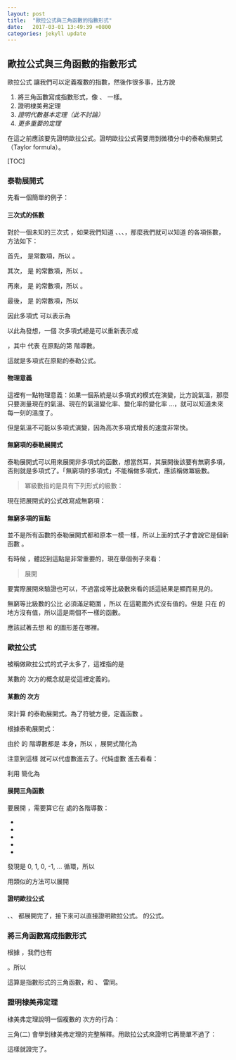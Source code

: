 ```yaml
---
layout: post
title:  "歐拉公式與三角函數的指數形式"
date:   2017-03-01 13:49:39 +0800
categories: jekyll update
---
```


歐拉公式與三角函數的指數形式
-----------------------------------------------

歐拉公式 <script type="math/tex" > e^{i\theta}=\operatorname{cos}\theta+i\operatorname{sin}\theta </script> 讓我們可以定義複數的指數，然後作很多事，比方說

1. 將三角函數寫成指數形式，像 <script type="math/tex" > \operatorname{sinh} </script>、 <script type="math/tex" > \operatorname{cosh} </script> 一樣。
2. 證明棣美弗定理
3. *證明代數基本定理（此不討論）*
4. *更多重要的定理*

在這之前應該要先證明歐拉公式。證明歐拉公式需要用到微積分中的泰勒展開式（Taylor formula）。

[TOC]



### 泰勒展開式

先看一個簡單的例子：

#### 三次式的係數

對於一個未知的三次式 <script type="math/tex" > f(x) = ax^3+bx^2+cx+d </script>，如果我們知道 <script type="math/tex" > f(0) </script>、<script type="math/tex" > f'(0) </script>、<script type="math/tex" > f''(0) </script>、<script type="math/tex" > f'''(0) </script>，那麼我們就可以知道 <script type="math/tex" > f(x) </script> 的各項係數，方法如下：

首先，<script type="math/tex" > d </script> 是常數項，所以 <script type="math/tex" > d=f(0) </script>。

其次，<script type="math/tex" > c </script> 是 <script type="math/tex" > f'(x)=3ax^2+2bx+1c </script> 的常數項，所以 <script type="math/tex" > c=f'(0) </script>。

再來，<script type="math/tex" > 2b </script> 是 <script type="math/tex" > f''(x)=3\cdot 2ax+2\cdot 1b </script> 的常數項，所以 <script type="math/tex" > b=\frac{1}{2!}f''(0) </script>。

最後，<script type="math/tex" > 6a </script> 是 <script type="math/tex" > f'''(x) = 3\cdot 2\cdot 1\cdot a </script> 的常數項，所以 <script type="math/tex" > a=\frac{1}{3!}f'''(0) </script>

因此多項式 <script type="math/tex" > f(x) </script> 可以表示為 <script type="math/tex; mode=display" > f(x)=f(0)+\frac{f'(0)}{1!}x+\frac{f''(0)}{2!}x^2+\frac{f'''(0)}{3!}x^3. </script>

以此為發想，一個 <script type="math/tex" > n </script> 次多項式總是可以重新表示成

<script type="math/tex; mode=display" >  f(x)=\sum_{k=0}^{n} \frac{f^{(k)}(0)}{k!} x^k  </script>

，其中 <script type="math/tex" > f^{(k)}(0) </script> 代表 <script type="math/tex" > f </script> 在原點的第 <script type="math/tex" > k </script> 階導數。

這就是多項式在原點的泰勒公式。

#### 物理意義

這裡有一點物理意義：如果一個系統是以多項式的模式在演變，比方說氣溫，那麼只要測量現在的氣溫、現在的氣溫變化率、變化率的變化率 ...，就可以知道未來每一刻的溫度了。

但是氣溫不可能以多項式演變，因為高次多項式增長的速度非常快。

#### 無窮項的泰勒展開式

泰勒展開式可以用來展開非多項式的函數，想當然耳，其展開後該要有無窮多項，否則就是多項式了。「無窮項的多項式」不能稱做多項式，應該稱做冪級數。

> 冪級數指的是具有下列形式的級數：

> <script type="math/tex; mode=display" >  p(x) = \sum _{k=0} ^{\infty} p_kx^k  </script>

現在把展開式的公式改寫成無窮項：

> <script type="math/tex; mode=display" >  f_{\mathrm{taylor}}(x) = \sum_{k=0}^{\infty} \frac{f^{(k)}(0)}{k!} x^k  </script>

#### 無窮多項的盲點

並不是所有函數的泰勒展開式都和原本一模一樣，所以上面的式子才會說它是個新函數 <script type="math/tex" > f_{\mathrm{taylor}}(x) </script>。

有時候 <script type="math/tex" > f_{\mathrm{taylor}}(x) \neq f(x) </script> ，體認到這點是非常重要的，現在舉個例子來看：

> 展開 <script type="math/tex; mode=display" > f(x)=\frac{1}{1-x}<script type="math/tex" > <script type="math/tex"> 的結果是  </script><script> f_{\mathrm{taylor}}(x) = 1+x+x^2+x^3+... = \sum_{k=0}^{\infty} x^k </script>

要實際展開來驗證也可以，不過當成等比級數來看的話這結果是顯而易見的。

無窮等比級數的公比 <script type="math/tex" > x </script> 必須滿足範圍 <script type="math/tex" > -1<x<1 </script>，所以 <script type="math/tex" > f_{\mathrm{taylor}} </script> 在這範圍外式沒有值的。但是 <script type="math/tex" > f(x)=\frac{1}{1-x} </script> 只在 <script type="math/tex" > x=1 </script> 的地方沒有值，所以這是兩個不一樣的函數。

應該試著去想 <script type="math/tex" > f_{\mathrm{taylor}}(x)  </script> 和 <script type="math/tex" > f(x) </script> 的圖形差在哪裡。

### 歐拉公式

被稱做歐拉公式的式子太多了，這裡指的是

<script type="math/tex; mode=display" > e^{ix}=\operatorname{cos}x+i\operatorname{sin}x </script>

某數的 <script type="math/tex" > i </script> 次方的概念就是從這裡定義的。

#### 某數的 <script type="math/tex" > i </script> 次方

來計算 <script type="math/tex" > e^x </script> 的泰勒展開式。為了符號方便，定義函數 <script type="math/tex" > \operatorname{exp}x=e^x </script>。

根據泰勒展開式：

<script type="math/tex; mode=display" > \operatorname{exp}x=\operatorname{exp}0+\frac{\operatorname{exp}'0}{1!}x + \frac{\operatorname{exp}''0}{2!}x^2+... </script>

由於 <script type="math/tex" > \operatorname{exp}x </script> 的 <script type="math/tex" > n </script> 階導數都是 <script type="math/tex" > \operatorname{exp}x </script> 本身，所以 <script type="math/tex" > \operatorname{exp}' ' 0 = \operatorname{exp}' 0 = \operatorname{exp} 0 = 1  </script> ，展開式簡化為

<script type="math/tex; mode=display" > \operatorname{exp}x=1+\frac{1}{1!}x + \frac{1}{2!}x^2+... </script>

注意到這樣 <script type="math/tex" > \operatorname{exp}x </script> 就可以代虛數進去了。代純虛數 <script type="math/tex" > ix </script> 進去看看：

<script type="math/tex; mode=display" > \operatorname{exp}x=1+\frac{1}{1!}ix + \frac{1}{2!}i^2x^2+\frac{1}{3!}i^3x^3+\frac{1}{4!}i^4x^4+\frac{1}{5!}i^5x^5+... </script>

利用 <script type="math/tex" > i^2=-1 </script> 簡化為

<script type="math/tex; mode=display" > \operatorname{exp}ix=1+\frac{1}{1!}ix - \frac{1}{2!}x^2-\frac{1}{3!}ix^3+\frac{1}{4!}x^4+\frac{1}{5!}ix^5... </script>

#### 展開三角函數

要展開 <script type="math/tex" > \operatorname{sin}x </script>，需要算它在 <script type="math/tex" > 0 </script> 處的各階導數：

- <script type="math/tex" > \operatorname{sin}0 =0 </script>
- <script type="math/tex" > \operatorname{sin}'0 = \operatorname{cos}0=1 </script>
- <script type="math/tex" > \operatorname{sin}''0 = -\operatorname{sin}0=0 </script>
- <script type="math/tex" > \operatorname{sin}'''0 = -\operatorname{cos}0=-1 </script>
- <script type="math/tex" > \operatorname{sin}''''0 =\operatorname{sin}0=0 </script>

發現是 0, 1, 0, -1, ... 循環，所以

<script type="math/tex; mode=display" >  \operatorname{sin}x = x-\frac{1}{3!}x^3+\frac{1}{5!}x^5-... </script>

用類似的方法可以展開 <script type="math/tex" > \operatorname{cos}x </script>

<script type="math/tex; mode=display" > \operatorname{cos}x = 1-\frac{1}{2!}x^2+\frac{1}{4!}x^4-... </script>

#### 證明歐拉公式

<script type="math/tex" > \operatorname{sin}x </script>、<script type="math/tex" > \operatorname{cos}x </script>、<script type="math/tex" > e^x </script> 都展開完了，接下來可以直接證明歐拉公式。

<script type="math/tex"><script>\begin{aligned}
 \operatorname{cos}x+i\operatorname{sin}x &=  (1-\frac{1}{2!}x^2+\frac{1}{4!}x^4-...) + (ix-\frac{1}{3!}ix^3+\frac{1}{5!}ix^5-...)\\ 
 &= 1+\frac{1}{1!}ix - \frac{1}{2!}x^2-\frac{1}{3!}ix^3+\frac{1}{4!}x^4+\frac{1}{5!}ix^5...\\
 &= \operatorname{exp}ix.
\end{aligned}<script type="math/tex"><script>

從倒數第二行到最後一行，就是用剛剛推導出來的 <script type="math/tex" > \operatorname{exp}ix </script> 的公式。

### 將三角函數寫成指數形式

根據 <script type="math/tex" > e^{ix}=\operatorname{cos}x+i\operatorname{sin}x </script> ，我們也有

<script type="math/tex; mode=display" > e^{-ix}=\operatorname{cos}-x+i\operatorname{sin}-x = \operatorname{cos}x-i\operatorname{sin}x </script>

。所以

<script type="math/tex; mode=display" > \operatorname{cos}x=\frac{e^{ix}+e^{-ix}}{2} </script>

<script type="math/tex; mode=display" > \operatorname{sin}x=\frac{e^{ix}-e^{-ix}}{2i} </script>

這算是指數形式的三角函數，和 <script type="math/tex" > \operatorname{sinh}x </script>、<script type="math/tex" > \operatorname{cosh}x </script> 雷同。

### 證明棣美弗定理

棣美弗定理說明一個複數的 <script type="math/tex" > n </script> 次方的行為：

> <script type="math/tex; mode=display" > [r(\operatorname{cos}\theta+i\operatorname{sin}\theta)]^n=r^n(\operatorname{cos}n\theta+i\operatorname{sin}n\theta) </script>

三角(二) 會學到棣美弗定理的完整解釋。用歐拉公式來證明它再簡單不過了：

<script type="math/tex; mode=display" > [r(\operatorname{cos}\theta+i\operatorname{sin}\theta)]^n=(re^{i\theta})^n = r^ne^{in\theta}=r^n(\operatorname{cos}n\theta+i\operatorname{sin}n\theta) </script>

這樣就證完了。
